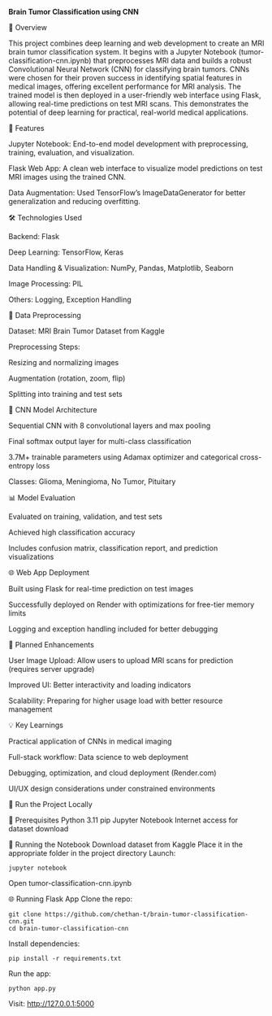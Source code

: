 **Brain Tumor Classification using CNN**

🧠 Overview

This project combines deep learning and web development to create an MRI brain tumor classification system. It begins with a Jupyter Notebook (tumor-classification-cnn.ipynb) that preprocesses MRI data and builds a robust Convolutional Neural Network (CNN) for classifying brain tumors. CNNs were chosen for their proven success in identifying spatial features in medical images, offering excellent performance for MRI analysis.
The trained model is then deployed in a user-friendly web interface using Flask, allowing real-time predictions on test MRI scans. This demonstrates the potential of deep learning for practical, real-world medical applications.

🚀 Features

Jupyter Notebook: End-to-end model development with preprocessing, training, evaluation, and visualization.

Flask Web App: A clean web interface to visualize model predictions on test MRI images using the trained CNN.

Data Augmentation: Used TensorFlow’s ImageDataGenerator for better generalization and reducing overfitting.

🛠 Technologies Used

Backend: Flask

Deep Learning: TensorFlow, Keras

Data Handling & Visualization: NumPy, Pandas, Matplotlib, Seaborn

Image Processing: PIL

Others: Logging, Exception Handling

🧹 Data Preprocessing

Dataset: MRI Brain Tumor Dataset from Kaggle

Preprocessing Steps:

Resizing and normalizing images

Augmentation (rotation, zoom, flip)

Splitting into training and test sets

🧠 CNN Model Architecture

Sequential CNN with 8 convolutional layers and max pooling

Final softmax output layer for multi-class classification

3.7M+ trainable parameters using Adamax optimizer and categorical cross-entropy loss

Classes: Glioma, Meningioma, No Tumor, Pituitary

📊 Model Evaluation

Evaluated on training, validation, and test sets

Achieved high classification accuracy

Includes confusion matrix, classification report, and prediction visualizations

🌐 Web App Deployment

Built using Flask for real-time prediction on test images

Successfully deployed on Render with optimizations for free-tier memory limits

Logging and exception handling included for better debugging

🔄 Planned Enhancements

User Image Upload: Allow users to upload MRI scans for prediction (requires server upgrade)

Improved UI: Better interactivity and loading indicators

Scalability: Preparing for higher usage load with better resource management

💡 Key Learnings

Practical application of CNNs in medical imaging

Full-stack workflow: Data science to web deployment

Debugging, optimization, and cloud deployment (Render.com)

UI/UX design considerations under constrained environments

🧪 Run the Project Locally

🔧 Prerequisites
    Python 3.11
    pip
    Jupyter Notebook
    Internet access for dataset download

📓 Running the Notebook
    Download dataset from Kaggle
    Place it in the appropriate folder in the project directory
 Launch:

    jupyter notebook
 Open tumor-classification-cnn.ipynb

🌐 Running Flask App
  Clone the repo:

    git clone https://github.com/chethan-t/brain-tumor-classification-cnn.git
    cd brain-tumor-classification-cnn
Install dependencies:

    pip install -r requirements.txt
Run the app:

    python app.py
Visit: http://127.0.0.1:5000
